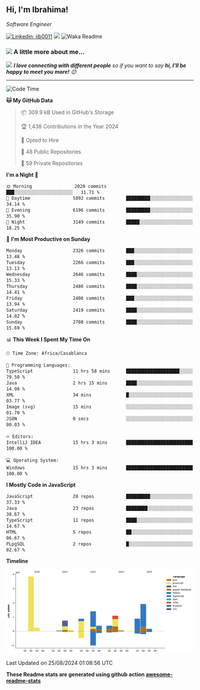 <h2>Hi, I'm Ibrahima! </h2>
<p><em>Software Engineer 
</em></p>


[![Linkedin: iib0011](https://img.shields.io/badge/-iib0011-blue?style=flat-square&logo=Linkedin&logoColor=white&link=https://www.linkedin.com/in/iib0011/)](https://www.linkedin.com/in/iib0011/)
![](https://visitor-badge.glitch.me/badge?page_id=iib0011)
![Waka Readme](https://github.com/iib0011/iib0011/workflows/Waka%20Readme/badge.svg)


### <img src="https://media.giphy.com/media/VgCDAzcKvsR6OM0uWg/giphy.gif" width="50"> A little more about me...  


<img src="https://media.giphy.com/media/LnQjpWaON8nhr21vNW/giphy.gif" width="60"> <em><b>I love connecting with different people</b> so if you want to say <b>hi, I'll be happy to meet you more!</b> 😊</em>

---
<!--START_SECTION:waka-->
![Code Time](http://img.shields.io/badge/Code%20Time-3%2C720%20hrs%2035%20mins-blue)

**🐱 My GitHub Data** 

> 📦 309.9 kB Used in GitHub's Storage 
 > 
> 🏆 1,438 Contributions in the Year 2024
 > 
> 💼 Opted to Hire
 > 
> 📜 48 Public Repositories 
 > 
> 🔑 59 Private Repositories 
 > 
**I'm a Night 🦉** 

```text
🌞 Morning                2020 commits        ███░░░░░░░░░░░░░░░░░░░░░░   11.71 % 
🌆 Daytime                5892 commits        █████████░░░░░░░░░░░░░░░░   34.14 % 
🌃 Evening                6196 commits        █████████░░░░░░░░░░░░░░░░   35.90 % 
🌙 Night                  3149 commits        █████░░░░░░░░░░░░░░░░░░░░   18.25 % 
```
📅 **I'm Most Productive on Sunday** 

```text
Monday                   2326 commits        ███░░░░░░░░░░░░░░░░░░░░░░   13.48 % 
Tuesday                  2266 commits        ███░░░░░░░░░░░░░░░░░░░░░░   13.13 % 
Wednesday                2646 commits        ████░░░░░░░░░░░░░░░░░░░░░   15.33 % 
Thursday                 2486 commits        ████░░░░░░░░░░░░░░░░░░░░░   14.41 % 
Friday                   2406 commits        ███░░░░░░░░░░░░░░░░░░░░░░   13.94 % 
Saturday                 2419 commits        ████░░░░░░░░░░░░░░░░░░░░░   14.02 % 
Sunday                   2708 commits        ████░░░░░░░░░░░░░░░░░░░░░   15.69 % 
```


📊 **This Week I Spent My Time On** 

```text
🕑︎ Time Zone: Africa/Casablanca

💬 Programming Languages: 
TypeScript               11 hrs 58 mins      ████████████████████░░░░░   79.50 % 
Java                     2 hrs 15 mins       ████░░░░░░░░░░░░░░░░░░░░░   14.98 % 
XML                      34 mins             █░░░░░░░░░░░░░░░░░░░░░░░░   03.77 % 
Image (svg)              15 mins             ░░░░░░░░░░░░░░░░░░░░░░░░░   01.70 % 
JSON                     0 secs              ░░░░░░░░░░░░░░░░░░░░░░░░░   00.03 % 

🔥 Editors: 
IntelliJ IDEA            15 hrs 3 mins       █████████████████████████   100.00 % 

💻 Operating System: 
Windows                  15 hrs 3 mins       █████████████████████████   100.00 % 
```

**I Mostly Code in JavaScript** 

```text
JavaScript               28 repos            █████████░░░░░░░░░░░░░░░░   37.33 % 
Java                     23 repos            ████████░░░░░░░░░░░░░░░░░   30.67 % 
TypeScript               11 repos            ████░░░░░░░░░░░░░░░░░░░░░   14.67 % 
HTML                     5 repos             ██░░░░░░░░░░░░░░░░░░░░░░░   06.67 % 
PLpgSQL                  2 repos             █░░░░░░░░░░░░░░░░░░░░░░░░   02.67 % 
```



**Timeline**

![Lines of Code chart](https://raw.githubusercontent.com/iib0011/iib0011/master/assets/bar_graph.png)


 Last Updated on 25/08/2024 01:08:56 UTC
<!--END_SECTION:waka-->

**These Readme stats are generated using github action [awesome-readme-stats](https://github.com/iib0011/waka-readme-stats)**
